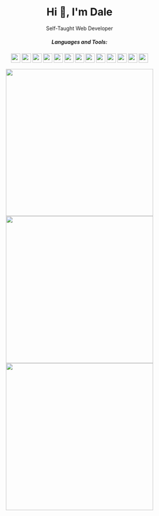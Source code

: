 <h1 align="center">Hi 👋, I'm Dale</h1>
<p align="center">Self-Taught Web Developer</p>

<h5 align="center">Languages and Tools:</h3>
<p align="center">
   <img src="https://img.shields.io/badge/html5-%23E34F26.svg?style=for-the-badge&logo=html5&logoColor=white"  height="25"/>
   <img src="https://img.shields.io/badge/css3-%231572B6.svg?style=for-the-badge&logo=css3&logoColor=white"  height="25"/>
   <img src="https://img.shields.io/badge/SASS-hotpink.svg?style=for-the-badge&logo=SASS&logoColor=white"  height="25"/>
   <img src="https://img.shields.io/badge/emotion.sh-DB7093?style=for-the-badge&logo=styled-components&logoColor=white" height="25"/>
   <img src="https://img.shields.io/badge/javascript-%23323330.svg?style=for-the-badge&logo=javascript&logoColor=%23F7DF1E"  height="25"/>
   <img src="https://img.shields.io/badge/TypeScript-007ACC?style=for-the-badge&logo=typescript&logoColor=white" height="25"/>
   <img src="https://img.shields.io/badge/react-%2320232a.svg?style=for-the-badge&logo=react&logoColor=%2361DAFB"  height="25"/>
   <img src="https://img.shields.io/badge/git-%23F05033.svg?style=for-the-badge&logo=git&logoColor=white"  height="25"/>
   <img src="https://img.shields.io/badge/github-%23121011.svg?style=for-the-badge&logo=github&logoColor=white"  height="25"/>
   <img src="https://img.shields.io/badge/VisualStudioCode-0078d7.svg?style=for-the-badge&logo=visual-studio-code&logoColor=white"  height="25"/>
   <img src="https://img.shields.io/badge/Adobe-Photoshop-31A8FF?style=for-the-badge&logo=Adobe-Photoshop&labelColor=204056&logoWidth=15" height="25"/>
   <img src="https://img.shields.io/badge/Adobe-Premiere%20Pro-9999FF?style=for-the-badge&logo=Adobe-Premiere%20Pro&labelColor=2f2f5b&logoWidth=15" height="25"/>
   <img src="https://img.shields.io/badge/dell-laptop-007DB8?style=for-the-badge&logo=dell&logoColor=white" height="25"/>


</p>

<div align="center">
   <img width="400" src="https://github-readme-stats.vercel.app/api?username=hyamero&theme=tokyonight&show_icons=true&hide_border=true&count_private=true" />
   <img width="400" src="http://github-readme-streak-stats.herokuapp.com?user=hyamero&theme=tokyonight&hide_border=true" />
</div>
<div align="center">
  <img width="400" src="https://github-readme-stats.vercel.app/api/top-langs/?username=hyamero&theme=tokyonight&layout=compact&hide_border=true"
</div>




